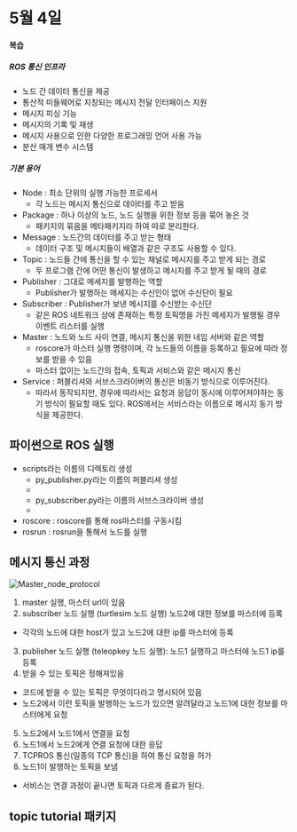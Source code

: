 # 5월 4일
#### 복습
##### ROS 통신 인프라
- 노드 간 데이터 통신을 제공
- 통산적 미들웨어로 지칭되는 메시지 전달 인터페이스 지원
- 메시지 피싱 기능
- 메시지의 기록 및 재생
- 메시지 사용으로 인한 다양한 프로그래밍 언어 사용 가능
- 분산 매개 변수 시스템

##### 기본 용어
- Node : 최소 단위의 실행 가능한 프로세서
  - 각 노드는 메시지 통신으로 데이터를 주고 받음
- Package : 하나 이상의 노드, 노드 실행을 위한 정보 등을 묶어 놓은 것
  - 패키지의 묶음을 메타패키지라 하여 따로 분리한다.
- Message : 노드간의 데이터를 주고 받는 형태
  - 데이터 구조 및 메시지들이 배열과 같은 구조도 사용할 수 있다.
- Topic : 노드들 간에 통신을 할 수 있는 채널로 메시지를 주고 받게 되는 경로 
  - 두 프로그램 간에 어떤 통신이 발생하고 메시지를 주고 받게 될 때의 경로
- Publisher : 그대로 메세지를 발행하는 역할
  - Publisher가 발행하는 메세지는 수신인이 없어 수신단이 필요
- Subscriber : Publisher가 보낸 메시지를 수신받는 수신단
  - 같은 ROS 네트워크 상에 존재하는 특정 토픽명을 가진 메세지가 발행될 경우 이벤트 리스터를 실행
- Master : 노드와 노드 사이 연결, 메시지 통신을 위한 네임 서버와 같은 역할
  - roscore가 마스터 실행 명령이며, 각 노드들의 이름을 등록하고 필요에 따라 정보를 받을 수 있음
  - 마스터 없이는 노드간의 접속, 토픽과 서비스와 같은 메시지 통신
- Service : 퍼블리셔와 서브스크라이버의 통신은 비동기 방식으로 이루어진다. 
  - 따라서 동작되지만, 경우에 따라서는 요청과 응답이 동시에 이루어져야하는 동기 방식이 필요할 때도 있다. ROS에서는 서비스라는 이름으로 메시지 동기 방식을 제공한다.

## 파이썬으로 ROS 실행
- scripts라는 이름의 디렉토리 생성
  - py_publisher.py라는 이름의 퍼블리셔 생성
  - 
  - py_subscriber.py라는 이름의 서브스크라이버 생성
  - 
- roscore : roscore를 통해 ros마스터를 구동시킴
- rosrun : rosrun을 통해서 노드를 실행



## 메시지 통신 과정
![Master_node_protocol](https://user-images.githubusercontent.com/129160008/236120782-7c405360-89eb-4bdd-80d6-a02117c6bfe5.png)
1. master 실행, 마스터 url이 있음
2. subscriber 노드 실행 (turtlesim 노드 실행) 노드2에 대한 정보를 마스터에 등록 
  - 각각의 노드에 대한 host가 있고 노드2에 대한 ip를 마스터에 등록
3. publisher 노드 실행 (teleopkey 노드 실행): 노드1 실행하고 마스터에 노드1 ip를 등록
4. 받을 수 있는 토픽은 정해져있음  
 - 코드에 받을 수 있는 토픽은 무엇이다라고 명시되어 있음 
 - 노드2에서 이런 토픽을 발행하는 노드가 있으면 알려달라고 노드1에 대한 정보를 마스터에게 요청
5. 노드2에서 노드1에서 연결을 요청
6. 노드1에서 노드2에게 연결 요청에 대한 응답
7. TCPROS 통신(일종의 TCP 통신)을 하여 통신 요청을 허가
8. 노드1이 발행하는 토픽을 보냄
- 서비스는 연결 과정이 끝나면 토픽과 다르게 종료가 된다.

## topic tutorial 패키지

